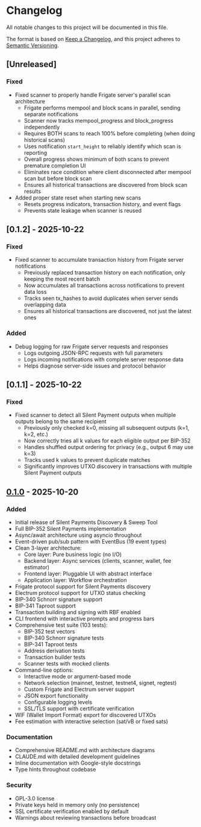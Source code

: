 # Changelog

All notable changes to this project will be documented in this file.

The format is based on [Keep a Changelog](https://keepachangelog.com/en/1.0.0/),
and this project adheres to [Semantic Versioning](https://semver.org/spec/v2.0.0.html).

## [Unreleased]

### Fixed
- Fixed scanner to properly handle Frigate server's parallel scan architecture
  - Frigate performs mempool and block scans in parallel, sending separate notifications
  - Scanner now tracks mempool_progress and block_progress independently
  - Requires BOTH scans to reach 100% before completing (when doing historical scans)
  - Uses notification `start_height` to reliably identify which scan is reporting
  - Overall progress shows minimum of both scans to prevent premature completion UI
  - Eliminates race condition where client disconnected after mempool scan but before block scan
  - Ensures all historical transactions are discovered from block scan results
- Added proper state reset when starting new scans
  - Resets progress indicators, transaction history, and event flags
  - Prevents state leakage when scanner is reused

## [0.1.2] - 2025-10-22

### Fixed
- Fixed scanner to accumulate transaction history from Frigate server notifications
  - Previously replaced transaction history on each notification, only keeping the most recent batch
  - Now accumulates all transactions across notifications to prevent data loss
  - Tracks seen tx_hashes to avoid duplicates when server sends overlapping data
  - Ensures all historical transactions are discovered, not just the latest ones

### Added
- Debug logging for raw Frigate server requests and responses
  - Logs outgoing JSON-RPC requests with full parameters
  - Logs incoming notifications with complete server response data
  - Helps diagnose server-side issues and protocol behavior

## [0.1.1] - 2025-10-22

### Fixed
- Fixed scanner to detect all Silent Payment outputs when multiple outputs belong to the same recipient
  - Previously only checked k=0, missing all subsequent outputs (k=1, k=2, etc.)
  - Now correctly tries all k values for each eligible output per BIP-352
  - Handles shuffled output ordering for privacy (e.g., output 6 may use k=3)
  - Tracks used k values to prevent duplicate matches
  - Significantly improves UTXO discovery in transactions with multiple Silent Payment outputs

## [0.1.0] - 2025-10-20

### Added
- Initial release of Silent Payments Discovery & Sweep Tool
- Full BIP-352 Silent Payments implementation
- Async/await architecture using asyncio throughout
- Event-driven pub/sub pattern with EventBus (19 event types)
- Clean 3-layer architecture:
  - Core layer: Pure business logic (no I/O)
  - Backend layer: Async services (clients, scanner, wallet, fee estimator)
  - Frontend layer: Pluggable UI with abstract interface
  - Application layer: Workflow orchestration
- Frigate protocol support for Silent Payments discovery
- Electrum protocol support for UTXO status checking
- BIP-340 Schnorr signature support
- BIP-341 Taproot support
- Transaction building and signing with RBF enabled
- CLI frontend with interactive prompts and progress bars
- Comprehensive test suite (103 tests):
  - BIP-352 test vectors
  - BIP-340 Schnorr signature tests
  - BIP-341 Taproot tests
  - Address derivation tests
  - Transaction builder tests
  - Scanner tests with mocked clients
- Command-line options:
  - Interactive mode or argument-based mode
  - Network selection (mainnet, testnet, testnet4, signet, regtest)
  - Custom Frigate and Electrum server support
  - JSON export functionality
  - Configurable logging levels
  - SSL/TLS support with certificate verification
- WIF (Wallet Import Format) export for discovered UTXOs
- Fee estimation with interactive selection (sat/vB or fixed sats)

### Documentation
- Comprehensive README.md with architecture diagrams
- CLAUDE.md with detailed development guidelines
- Inline documentation with Google-style docstrings
- Type hints throughout codebase

### Security
- GPL-3.0 license
- Private keys held in memory only (no persistence)
- SSL certificate verification enabled by default
- Warnings about reviewing transactions before broadcast

[0.1.0]: https://github.com/levinster82/sptools-py/releases/tag/v0.1.0
